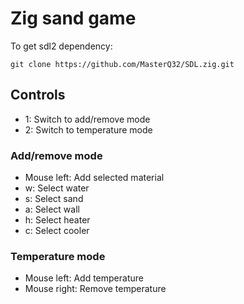 
# Zig sand game

To get sdl2 dependency:
```
git clone https://github.com/MasterQ32/SDL.zig.git
```

## Controls

- 1: Switch to add/remove mode
- 2: Switch to temperature mode

### Add/remove mode
 - Mouse left: Add selected material
 - w: Select water
 - s: Select sand
 - a: Select wall
 - h: Select heater
 - c: Select cooler

### Temperature mode
 - Mouse left: Add temperature
 - Mouse right: Remove temperature